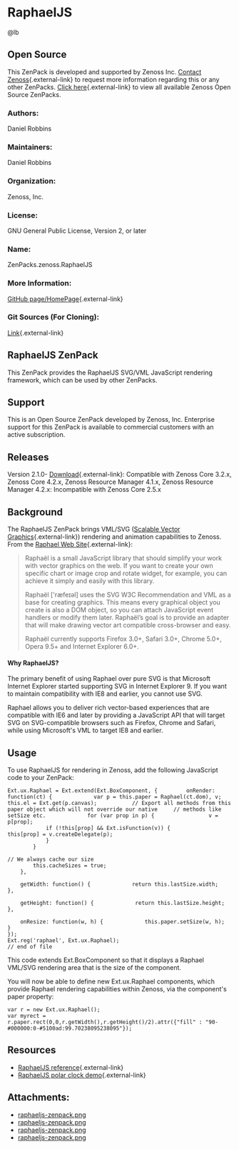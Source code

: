 # RaphaelJS

@lb[](img/zenpack-raphaeljs-zenpack.png)

## Open Source

This ZenPack is developed and supported by Zenoss Inc. [Contact Zenoss](https://tryit.zenoss.com/zenpack-contact/){.external-link} to
request more information regarding this or any other ZenPacks. [Click here](https://zenoss.com/product/zenpacks?f%5B0%5D=im_field_zenpack_category:1091){.external-link}
to view all available Zenoss Open Source ZenPacks.

### Authors:

Daniel Robbins

### Maintainers:

Daniel Robbins

### Organization:

Zenoss, Inc.

### License:

GNU General Public License, Version 2, or later

### Name:

ZenPacks.zenoss.RaphaelJS

### More Information:

[GitHub page/HomePage](https://github.com/zenoss/ZenPacks.zenoss.RaphaelJS){.external-link}

### Git Sources (For Cloning):

[Link](https://github.com/zenoss/ZenPacks.zenoss.RaphaelJS.git){.external-link}

## RaphaelJS ZenPack

This ZenPack provides the RaphaelJS SVG/VML JavaScript rendering
framework, which can be used by other ZenPacks.

## Support

This is an Open Source ZenPack developed by Zenoss, Inc. Enterprise
support for this ZenPack is available to commercial customers with an
active subscription.

## Releases

Version 2.1.0- [Download](https://storage.googleapis.com/zenpacks/ZenPacks.zenoss.RaphaelJS/2.1.0/ZenPacks.zenoss.RaphaelJS-2.1.0.egg){.external-link}:   Compatible with Zenoss Core 3.2.x, Zenoss Core 4.2.x, Zenoss
    Resource Manager 4.1.x, Zenoss Resource Manager 4.2.x:   Incompatible with Zenoss Core 2.5.x

## Background

The RaphaelJS ZenPack brings VML/SVG ([Scalable Vector Graphics](http://en.wikipedia.org/wiki/Scalable_Vector_Graphics "wikipedia:Scalable Vector Graphics"){.external-link})
rendering and animation capabilities to Zenoss. From the [Raphael Web Site](http://raphaeljs.com){.external-link}:

> Raphaël is a small JavaScript library that should simplify your work
> with vector graphics on the web. If you want to create your own
> specific chart or image crop and rotate widget, for example, you can
> achieve it simply and easily with this library.
>
> Raphaël \['ræfeɪəl\] uses the SVG W3C Recommendation and VML as a base
> for creating graphics. This means every graphical object you create is
> also a DOM object, so you can attach JavaScript event handlers or
> modify them later. Raphaël&rsquo;s goal is to provide an adapter that will
> make drawing vector art compatible cross-browser and easy.
>
> Raphaël currently supports Firefox 3.0+, Safari 3.0+, Chrome 5.0+,
> Opera 9.5+ and Internet Explorer 6.0+.

#### Why RaphaelJS?

The primary benefit of using Raphael over pure SVG is that Microsoft
Internet Explorer started supporting SVG in Internet Explorer 9. If you
want to maintain compatibility with IE8 and earlier, you cannot use SVG.

Raphael allows you to deliver rich vector-based experiences that are
compatible with IE6 and later by providing a JavaScript API that will
target SVG on SVG-compatible browsers such as Firefox, Chrome and
Safari, while using Microsoft's VML to target IE8 and earlier.

## Usage

To use RaphaelJS for rendering in Zenoss, add the following JavaScript
code to your ZenPack:

    Ext.ux.Raphael = Ext.extend(Ext.BoxComponent, {         onRender: function(ct) {             var p = this.paper = Raphael(ct.dom), v;             this.el = Ext.get(p.canvas);           // Export all methods from this paper object which will not override our native     // methods like setSize etc.             for (var prop in p) {                 v = p[prop];
                if (!this[prop] && Ext.isFunction(v)) {                     this[prop] = v.createDelegate(p);
                }
            }

    // We always cache our size
            this.cacheSizes = true;
        },

        getWidth: function() {             return this.lastSize.width;         },

        getHeight: function() {             return this.lastSize.height;         },

        onResize: function(w, h) {             this.paper.setSize(w, h);         }
    });
    Ext.reg('raphael', Ext.ux.Raphael);
    // end of file

This code extends Ext.BoxComponent so that it displays a Raphael VML/SVG
rendering area that is the size of the component.

You will now be able to define new Ext.ux.Raphael components, which
provide Raphael rendering capabilities within Zenoss, via the
component's paper property:

    var r = new Ext.ux.Raphael();
    var myrect = r.paper.rect(0,0,r.getWidth(),r.getHeight()/2).attr({"fill" : "90-#000000:0-#5100ad:99.70238095238095"});

## Resources

-   [RaphaelJS reference](http://raphaeljs.com/reference.html){.external-link}
-   [RaphaelJS polar clock demo](http://raphaeljs.com/polar-clock.html){.external-link}

## Attachments:

-   [raphaeljs-zenpack.png](img/zenpack-raphaeljs-zenpack.png)
-   [raphaeljs-zenpack.png](img/zenpack-raphaeljs-zenpack.png)
-   [raphaeljs-zenpack.png](img/zenpack-raphaeljs-zenpack.png)
-   [raphaeljs-zenpack.png](img/zenpack-raphaeljs-zenpack.png)

